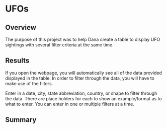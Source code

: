 # UFOs

## Overview
The purpose of this project was to help Dana create a table to display UFO sightings with several filter criteria at the same time.

## Results
If you open the webpage, you will automatically see all of the data provided displayed in the table. In order to filter through the data, you will have to make use of the filters. 


Enter in a date, city, state abbreviation, country, or shape to filter through the data. There are place holders for each to show an example/format as to what to enter. You can enter in one or multiple filters at a time. 

## Summary
